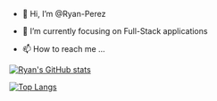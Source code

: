 - 👋 Hi, I’m @Ryan-Perez
- 🌱 I’m currently focusing on Full-Stack applications

- 📫 How to reach me ...

[![Ryan's GitHub stats](https://github-readme-stats.vercel.app/api?username=Ryan-Perez&show_icons=true&theme=radical&hide_border=true)](https://github.com/anuraghazra/github-readme-stats)

[![Top Langs](https://github-readme-stats.vercel.app/api/top-langs/?username=Ryan-Perez&theme=radical)](https://github.com/anuraghazra/github-readme-stats)
